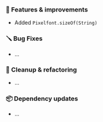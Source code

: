 ### 🚀 Features & improvements

- Added `Pixelfont.sizeOf(String)`

### 🪛 Bug Fixes

- ...

### 🧽 Cleanup & refactoring

- ...

### 📦 Dependency updates

- ...